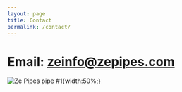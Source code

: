 ```yaml
---
layout: page
title: Contact
permalink: /contact/
---
```


# Email: zeinfo@zepipes.com

![Ze Pipes pipe #1](/assets/images/LRM_20220828_160644-3.jpg){width:50%;}